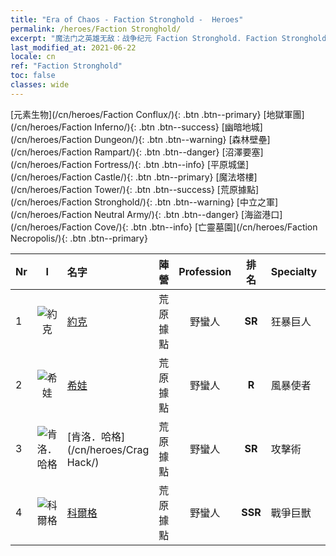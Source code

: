 ```yaml
---
title: "Era of Chaos - Faction Stronghold -  Heroes"
permalink: /heroes/Faction Stronghold/
excerpt: "魔法门之英雄无敌：战争纪元 Faction Stronghold. Faction Stronghold. List of Faction  in Era of Chaos"
last_modified_at: 2021-06-22
locale: cn
ref: "Faction Stronghold"
toc: false
classes: wide
---
```

 [元素生物](/cn/heroes/Faction Conflux/){: .btn .btn--primary} [地獄軍團](/cn/heroes/Faction Inferno/){: .btn .btn--success} [幽暗地城](/cn/heroes/Faction Dungeon/){: .btn .btn--warning} [森林壁壘](/cn/heroes/Faction Rampart/){: .btn .btn--danger} [沼澤要塞](/cn/heroes/Faction Fortress/){: .btn .btn--info} [平原城堡](/cn/heroes/Faction Castle/){: .btn .btn--primary} [魔法塔樓](/cn/heroes/Faction Tower/){: .btn .btn--success} [荒原據點](/cn/heroes/Faction Stronghold/){: .btn .btn--warning} [中立之軍](/cn/heroes/Faction Neutral Army/){: .btn .btn--danger} [海盜港口](/cn/heroes/Faction Cove/){: .btn .btn--info} [亡靈墓園](/cn/heroes/Faction Necropolis/){: .btn .btn--primary} 

  | Nr |  I |    名字    |  陣營  |  Profession   |  排名  |    Specialty     | User Rate  | 
  |:---|:--:|:-----------|:-------:|:-------------:|:------:|:-----------------|:----:|
  | 1 | ![約克](/images/h/h_Yog.jpg) | [約克](/cn/heroes/Yog/) | 荒原據點 | 野蠻人 | **SR** |  狂暴巨人 | SR |
  | 2 | ![希娃](/images/h/h_Shiwa.jpg) | [希娃](/cn/heroes/Shiva/) | 荒原據點 | 野蠻人 | **R** |  風暴使者 | R |
  | 3 | ![肯洛．哈格](/images/h/h_CragHack.jpg) | [肯洛．哈格](/cn/heroes/Crag Hack/) | 荒原據點 | 野蠻人 | **SR** |  攻擊術 | R+ |
  | 4 | ![科爾格](/images/h/h_Kilgor.jpg) | [科爾格](/cn/heroes/Kilgor/) | 荒原據點 | 野蠻人 | **SSR** |  戰爭巨獸 | SSR |
